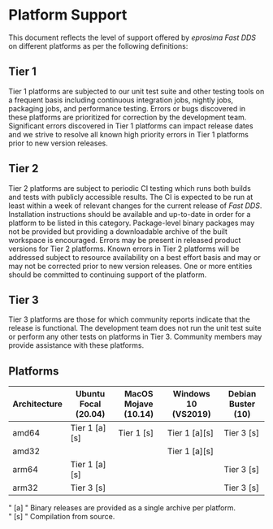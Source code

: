 # Platform Support

This document reflects the level of support offered by *eprosima Fast DDS* on different platforms as per the following
definitions:

## Tier 1

Tier 1 platforms are subjected to our unit test suite and other testing tools on a frequent basis including continuous
integration jobs, nightly jobs, packaging jobs, and performance testing.
Errors or bugs discovered in these platforms are prioritized for correction by the development team.
Significant errors discovered in Tier 1 platforms can impact release dates and we strive to resolve all known high
priority errors in Tier 1 platforms prior to new version releases.

## Tier 2

Tier 2 platforms are subject to periodic CI testing which runs both builds and tests with publicly accessible results.
The CI is expected to be run at least within a week of relevant changes for the current release of *Fast DDS*.
Installation instructions should be available and up-to-date in order for a platform to be listed in this category.
Package-level binary packages may not be provided but providing a downloadable archive of the built workspace is
encouraged.
Errors may be present in released product versions for Tier 2 platforms.
Known errors in Tier 2 platforms will be addressed subject to resource availability on a best effort basis and may or
may not be corrected prior to new version releases.
One or more entities should be committed to continuing support of the platform.

## Tier 3

Tier 3 platforms are those for which community reports indicate that the release is functional.
The development team does not run the unit test suite or perform any other tests on platforms in Tier 3.
Community members may provide assistance with these platforms.

## Platforms

|Architecture|Ubuntu Focal (20.04)|MacOS Mojave (10.14)|Windows 10 (VS2019)|Debian Buster (10)|
|------------|--------------------|--------------------|-------------------|------------------|
|amd64       |Tier 1 [a][s]       |Tier 1 [s]          |Tier 1 [a][s]      |Tier 3 [s]        |
|amd32       |                    |                    |Tier 1 [a][s]      |                  |
|arm64       |Tier 1 [a][s]       |                    |                   |Tier 3 [s]        |
|arm32       |Tier 3 [s]          |                    |                   |Tier 3 [s]        |

" [a] " Binary releases are provided as a single archive per platform.\
" [s] " Compilation from source.
